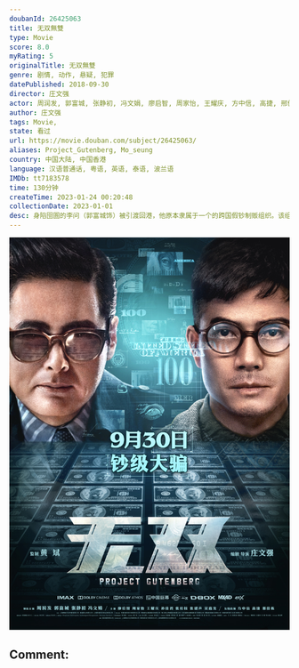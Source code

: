 ```yaml
---
doubanId: 26425063
title: 无双無雙
type: Movie
score: 8.0
myRating: 5
originalTitle: 无双無雙
genre: 剧情, 动作, 悬疑, 犯罪
datePublished: 2018-09-30
director: 庄文强
actor: 周润发, 郭富城, 张静初, 冯文娟, 廖启智, 周家怡, 王耀庆, 方中信, 高捷, 邢佳栋, 张松枝, 张建声, 吴嘉龙, 孙佳君, 林嘉华, 梁健平, 钟溥敏, 安吉·阿维斯塔, 何国男, 吴文舜, 梁国坚, 章豪杰
author: 庄文强
tags: Movie, 
state: 看过
url: https://movie.douban.com/subject/26425063/
aliases: Project_Gutenberg, Mo_seung
country: 中国大陆, 中国香港
language: 汉语普通话, 粤语, 英语, 泰语, 波兰语
IMDb: tt7183578
time: 130分钟
createTime: 2023-01-24 00:20:48
collectionDate: 2023-01-01
desc: 身陷囹圄的李问（郭富城饰）被引渡回港，他原本隶属于一个的跨国假钞制贩组织。该组织曾犯下过多宗恶性案件，而首脑“画家”不仅始终逍遥法外，连真面目都没人知道。为了逼迫李问吐露“画家”真实身份，警方不惜用...
---
```


![image](assets/p2535260806.jpg)

Comment: 
---

